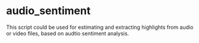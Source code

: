 # audio_sentiment
This script could be used for estimating and extracting highlights from audio or video files, based on audtio sentiment analysis.
